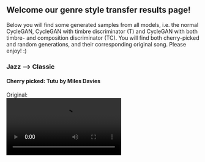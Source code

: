 ## Welcome our genre style transfer results page!

Below you will find some generated samples from all models, i.e. the normal CycleGAN, CycleGAN with timbre discriminator (T) and CycleGAN with both timbre- and composition discriminator (TC). You will find both cherry-picked and random generations, and their corresponding original song. Please enjoy! :)
<br>

### Jazz --> Classic
#### Cherry picked: Tutu by Miles Davies
Original:<br>
<video src="https://user-images.githubusercontent.com/39059090/170349660-ea534793-7b72-4152-89b6-a79e8738e91b.mp4"/>
<br>
Transferred to jazz by CycleGAN TC: <br>
<video src="https://user-images.githubusercontent.com/39059090/170349817-631f4371-f991-409c-8178-1f43571e9b13.mp4"/>

